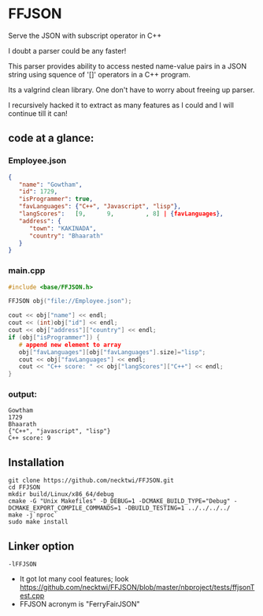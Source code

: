 # FFJSON
Serve the JSON with subscript operator in C++

I doubt a parser could be any faster!

This parser provides ability to access nested name-value pairs in a JSON string using squence of '[]' operators in a C++ program.

Its a valgrind clean library. One don't have to worry about freeing up parser.

I recursively hacked it to extract as many features as I could and I will continue till it can!

## code at a glance:
### Employee.json
```JSON
{
   "name": "Gowtham",
   "id": 1729,
   "isProgrammer": true,
   "favLanguages": {"C++", "Javascript", "lisp"},
   "langScores":   [9,      9,         , 8] | {favLanguages},
   "address": {
      "town": "KAKINADA",
      "country": "Bhaarath"
   }
}
```

### main.cpp
```CPP
#include <base/FFJSON.h>

FFJSON obj("file://Employee.json");

cout << obj["name"] << endl;
cout << (int)obj["id"] << endl;
cout << obj["address"]["country"] << endl;
if (obj["isProgrammer"]) {
   # append new element to array
   obj["favLanguages"][obj["favLanguages"].size]="lisp";
   cout << obj["favLanguages"] << endl;
   cout << "C++ score: " << obj["langScores"]["C++"] << endl;
}
```

### output:
```
Gowtham
1729
Bhaarath
{"C++", "javascript", "lisp"}
C++ score: 9
```

## Installation
```
git clone https://github.com/necktwi/FFJSON.git
cd FFJSON
mkdir build/Linux/x86_64/debug
cmake -G "Unix Makefiles" -D_DEBUG=1 -DCMAKE_BUILD_TYPE="Debug" -DCMAKE_EXPORT_COMPILE_COMMANDS=1 -DBUILD_TESTING=1 ../../../../
make -j`nproc`
sudo make install
```

## Linker option
`-lFFJSON`

- It got lot many cool features; look https://github.com/necktwi/FFJSON/blob/master/nbproject/tests/ffjsonTest.cpp
- FFJSON acronym is "FerryFairJSON"
